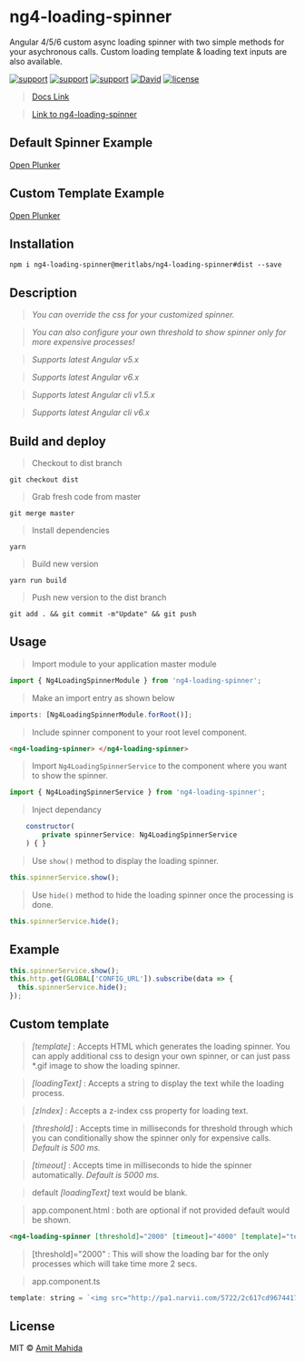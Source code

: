 # ng4-loading-spinner

Angular 4/5/6 custom async loading spinner with two simple methods for your asychronous calls.
Custom loading template & loading text inputs are also available.

[![support](https://img.shields.io/badge/Support-Angular%206.x-brightgreen.svg)](https://angular.io/docs)
[![support](https://img.shields.io/badge/Support-Angular%205.x-brightgreen.svg)](https://angular.io/docs)
[![support](https://img.shields.io/badge/Support-Angular%204.x-brightgreen.svg)](https://v4.angular.io/docs)
[![David](https://img.shields.io/david/peer/webcomponents/generator-element.svg)]()
[![license](https://img.shields.io/github/license/mashape/apistatus.svg)]()

> [ Docs Link ](https://amitmahida92.github.io/ng4-loading-spinner)

> [Link to ng4-loading-spinner](https://www.npmjs.com/package/ng4-loading-spinner)

## Default Spinner Example

[Open Plunker](https://plnkr.co/edit/I3MoLhxz1NO9PVtMTiaH?p=preview)

## Custom Template Example

[Open Plunker](https://plnkr.co/edit/gX8uvP2hb7DiE8Hs0a1R?p=preview)

## Installation

`npm i ng4-loading-spinner@meritlabs/ng4-loading-spinner#dist --save`

## Description

> _You can override the css for your customized spinner._

> _You can also configure your own threshold to show spinner only for more expensive processes!_

> _Supports latest Angular v5.x_

> _Supports latest Angular v6.x_

> _Supports latest Angular cli v1.5.x_

> _Supports latest Angular cli v6.x_

## Build and deploy

> Checkout to dist branch

`git checkout dist`

> Grab fresh code from master

`git merge master`

> Install dependencies

`yarn`

> Build new version

`yarn run build`

> Push new version to the dist branch

`git add . && git commit -m"Update" && git push`

## Usage

> Import module to your application master module

```javascript
import { Ng4LoadingSpinnerModule } from 'ng4-loading-spinner';
```

> Make an import entry as shown below

```javascript
imports: [Ng4LoadingSpinnerModule.forRoot()];
```

> Include spinner component to your root level component.

```html
<ng4-loading-spinner> </ng4-loading-spinner>
```

> Import `Ng4LoadingSpinnerService` to the component where you want to show the spinner.

```javascript
import { Ng4LoadingSpinnerService } from 'ng4-loading-spinner';
```

> Inject dependancy

```javascript
    constructor(
        private spinnerService: Ng4LoadingSpinnerService
    ) { }
```

> Use `show()` method to display the loading spinner.

```javascript
this.spinnerService.show();
```

> Use `hide()` method to hide the loading spinner once the processing is done.

```javascript
this.spinnerService.hide();
```

## Example

```javascript
this.spinnerService.show();
this.http.get(GLOBAL['CONFIG_URL']).subscribe(data => {
  this.spinnerService.hide();
});
```

## Custom template

> _[template]_ : Accepts HTML which generates the loading spinner. You can apply additional css to design your own spinner, or can just pass \*.gif image to show the loading spinner.

> _[loadingText]_ : Accepts a string to display the text while the loading process.

> _[zIndex]_ : Accepts a z-index css property for loading text.

> _[threshold]_ : Accepts time in milliseconds for threshold through which you can conditionally show the spinner only for expensive calls. _Default is 500 ms._

> _[timeout]_ : Accepts time in milliseconds to hide the spinner automatically. _Default is 5000 ms._

> default _[loadingText]_ text would be blank.

> app.component.html : both are optional if not provided default would be shown.

```html
<ng4-loading-spinner [threshold]="2000" [timeout]="4000" [template]="template" [loadingText]="'Please wait...'" [zIndex]="9999"></ng4-loading-spinner>
```

> [threshold]="2000" : This will show the loading bar for the only processes which will take time more 2 secs.

> app.component.ts

```javascript
template: string = `<img src="http://pa1.narvii.com/5722/2c617cd9674417d272084884b61e4bb7dd5f0b15_hq.gif" />`;
```

## License

MIT © [Amit Mahida](mailto:amit.mahida9292@gmail.com)
